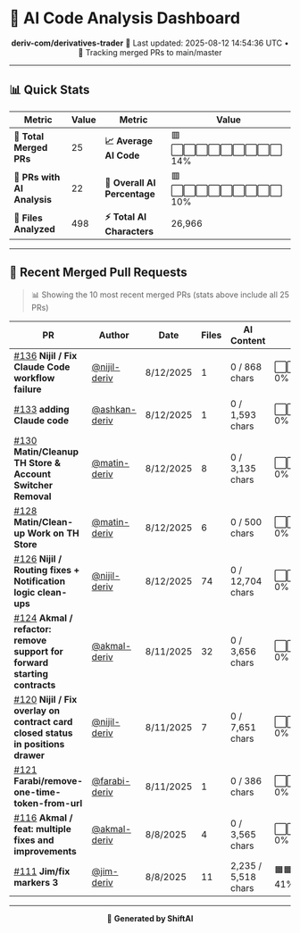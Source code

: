 # 🤖 AI Code Analysis Dashboard

<div align="center">

**deriv-com/derivatives-trader**
📅 Last updated: 2025-08-12 14:54:36 UTC • 🔄 Tracking merged PRs to main/master

</div>

---

## 📊 Quick Stats

| Metric | Value | Metric | Value |
|--------|-------|--------|-------|
| **📁 Total Merged PRs** | 25 | **📈 Average AI Code** | 🟥⬜⬜⬜⬜⬜⬜⬜⬜⬜ 14% |
| **🤖 PRs with AI Analysis** | 22 | **🎯 Overall AI Percentage** | 🟥⬜⬜⬜⬜⬜⬜⬜⬜⬜ 10% |
| **📄 Files Analyzed** | 498 | **⚡ Total AI Characters** | 26,966 |

---

## 🚀 Recent Merged Pull Requests

> 📊 Showing the 10 most recent merged PRs (stats above include all 25 PRs)

| PR | Author | Date | Files | AI Content | Percentage |
|----|--------|------|-------|------------|------------|
| [#136](#) **Nijil / Fix Claude Code workflow failure** | [@nijil-deriv](https://github.com/nijil-deriv) | 8/12/2025 | 1 | 0 / 868 chars | ⬜⬜⬜⬜⬜⬜⬜⬜⬜⬜⬜⬜⬜⬜⬜   0% |
| [#133](#) **adding Claude code** | [@ashkan-deriv](https://github.com/ashkan-deriv) | 8/12/2025 | 1 | 0 / 1,593 chars | ⬜⬜⬜⬜⬜⬜⬜⬜⬜⬜⬜⬜⬜⬜⬜   0% |
| [#130](#) **Matin/Cleanup TH Store & Account Switcher Removal** | [@matin-deriv](https://github.com/matin-deriv) | 8/12/2025 | 8 | 0 / 3,135 chars | ⬜⬜⬜⬜⬜⬜⬜⬜⬜⬜⬜⬜⬜⬜⬜   0% |
| [#128](#) **Matin/Clean-up Work on TH Store** | [@matin-deriv](https://github.com/matin-deriv) | 8/12/2025 | 6 | 0 / 500 chars | ⬜⬜⬜⬜⬜⬜⬜⬜⬜⬜⬜⬜⬜⬜⬜   0% |
| [#126](#) **Nijil / Routing fixes + Notification logic clean-ups** | [@nijil-deriv](https://github.com/nijil-deriv) | 8/12/2025 | 74 | 0 / 12,704 chars | ⬜⬜⬜⬜⬜⬜⬜⬜⬜⬜⬜⬜⬜⬜⬜   0% |
| [#124](#) **Akmal / refactor: remove support for forward starting contracts** | [@akmal-deriv](https://github.com/akmal-deriv) | 8/11/2025 | 32 | 0 / 3,656 chars | ⬜⬜⬜⬜⬜⬜⬜⬜⬜⬜⬜⬜⬜⬜⬜   0% |
| [#120](#) **Nijil / Fix overlay on contract card closed status in positions drawer** | [@nijil-deriv](https://github.com/nijil-deriv) | 8/11/2025 | 7 | 0 / 7,651 chars | ⬜⬜⬜⬜⬜⬜⬜⬜⬜⬜⬜⬜⬜⬜⬜   0% |
| [#121](#) **Farabi/remove-one-time-token-from-url** | [@farabi-deriv](https://github.com/farabi-deriv) | 8/11/2025 | 1 | 0 / 386 chars | ⬜⬜⬜⬜⬜⬜⬜⬜⬜⬜⬜⬜⬜⬜⬜   0% |
| [#116](#) **Akmal / feat: multiple fixes and improvements** | [@akmal-deriv](https://github.com/akmal-deriv) | 8/8/2025 | 4 | 0 / 3,565 chars | ⬜⬜⬜⬜⬜⬜⬜⬜⬜⬜⬜⬜⬜⬜⬜   0% |
| [#111](#) **Jim/fix markers 3** | [@jim-deriv](https://github.com/jim-deriv) | 8/8/2025 | 11 | 2,235 / 5,518 chars | 🟧🟧🟧🟧🟧🟧⬜⬜⬜⬜⬜⬜⬜⬜⬜  41% |

---

<div align="center">

🚀 **Generated by ShiftAI**

</div>
